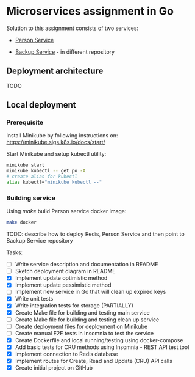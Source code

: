 # Microservices assignment in Go
 
Solution to this assignment consists of two services:

- [Person Service](docs/person-service.md)

- [Backup Service](docs/backup-service.md) - in different repository

## Deployment architecture

TODO

## Local deployment

### Prerequisite
Install Minikube by following instructions on: https://minikube.sigs.k8s.io/docs/start/

Start Minikube and setup kubectl utility:
```bash
minikube start
minikube kubectl -- get po -A
# create alias for kubectl
alias kubectl="minikube kubectl --"
```

### Building service

Using _make_ build Person service docker image:
```bash
make docker
```

TODO: describe how to deploy Redis, Person Service and then point to Backup Service repository

Tasks:

- [ ] Write service description and documentation in README
- [ ] Sketch deployment diagram in README
- [x] Implement update optimistic method
- [x] Implement update pessimistic method
- [ ] Implement new service in Go that will clean up expired keys
- [x] Write unit tests
- [x] Write integration tests for storage (PARTIALLY)
- [x] Create Make file for building and testing main service
- [ ] Create Make file for building and testing clean up service
- [ ] Create deployment files for deployment on Minikube
- [ ] Create manual E2E tests in Insomnia to test the service
- [x] Create Dockerfile and local running/testing using docker-compose
- [x] Add basic tests for CRU methods using Insomnia - REST API test tool
- [x] Implement connection to Redis database
- [x] Implement routes for Create, Read and Update (CRU) API calls
- [x] Create initial project on GitHub
